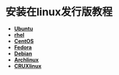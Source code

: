 # 安装在linux发行版教程

* **[Ubuntu](./Installation-on-ubuntu.md)**
* **[rhel](./Installation-on-rhel.md)**
* **[CentOS](./Installation-on-CentOs.md)**
* **[Fedora](./Installation-on-fedora.md)**
* **[Debian](./Installation-on-Debian.md)**
* **[Archlinux](./Installation-on-Archlinux.md)**
* **[CRUXlinux](./Installation-on-cruxlinux.md)**
